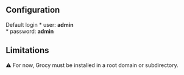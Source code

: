 ## Configuration

 Default login
 	* user:     **admin**  
 	* password: **admin**
 
## Limitations

:warning: For now, Grocy must be installed in a root domain or subdirectory.
